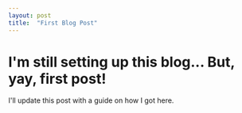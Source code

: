 ```yaml
---
layout: post
title:  "First Blog Post"
---
```


# I'm still setting up this blog... But, yay, first post!
I'll update this post with a guide on how I got here.
